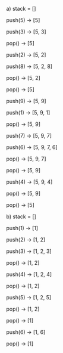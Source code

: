 a) stack = []

push(5) -> [5]

push(3) -> [5, 3]

pop() -> [5]

push(2) -> [5, 2]

push(8) -> [5, 2, 8]

pop() -> [5, 2]

pop() -> [5]

push(9) -> [5, 9]

push(1) -> [5, 9, 1]

pop() -> [5, 9]

push(7) -> [5, 9, 7]

push(6) -> [5, 9, 7, 6]

pop() -> [5, 9, 7]

pop() -> [5, 9]

push(4) -> [5, 9, 4]

pop() -> [5, 9]

pop() -> [5]


b) stack = []

push(1) -> [1]

push(2) -> [1, 2]

push(3) -> [1, 2, 3]

pop() -> [1, 2]

push(4) -> [1, 2, 4]

pop() -> [1, 2]

push(5) -> [1, 2, 5]

pop() -> [1, 2]

pop() -> [1]

push(6) -> [1, 6]

pop() -> [1]
